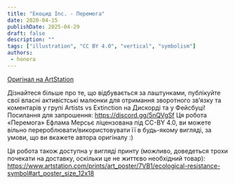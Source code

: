 ```yaml
---
title: "Екоцид Inc. - Перемога"
date: 2020-04-15
publishDate: 2025-04-29
draft: false
description: ""
tags: ["illustration", "CC BY 4.0", "vertical", "symbolism"]
authors:
 - honora
---
```


[Оригінал на ArtStation](https://efflam.artstation.com/projects/Dx0KkR)

Дізнайтеся більше про те, що відбувається за лаштунками, публікуйте свої власні активістські малюнки для отримання зворотного зв’язку та коментарів у групі Artists vs Extinction на Дискорді та у Фейсбуці!
Посилання для запрошення: https://discord.gg/5nQVgSf
Ця робота «Перемога» Ефлама Мерсьє ліцензована під CC-BY 4.0, ви можете вільно перероблювати/використовувати її в будь-якому вигляді, за умови, що ви вкажете автора оригіналу :)

Ця робота також доступна у вигляді принту (можливо, доведеться трохи почекати на доставку, оскільки це не життєво необхідний товар):
https://www.artstation.com/prints/art_poster/7VB1/ecological-resistance-symbol#art_poster_size_12x18

